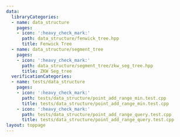 ```yaml
---
data:
  libraryCategories:
  - name: data_structure
    pages:
    - icon: ':heavy_check_mark:'
      path: data_structure/fenwick_tree.hpp
      title: Fenwick Tree
  - name: data_structure/segment_tree
    pages:
    - icon: ':heavy_check_mark:'
      path: data_structure/segment_tree/zkw_seg_tree.hpp
      title: ZKW Seg_tree
  verificationCategories:
  - name: tests/data_structure
    pages:
    - icon: ':heavy_check_mark:'
      path: tests/data_structure/point_add_range_min.test.cpp
      title: tests/data_structure/point_add_range_min.test.cpp
    - icon: ':heavy_check_mark:'
      path: tests/data_structure/point_add_range_query.test.cpp
      title: tests/data_structure/point_add_range_query.test.cpp
layout: toppage
---
```

